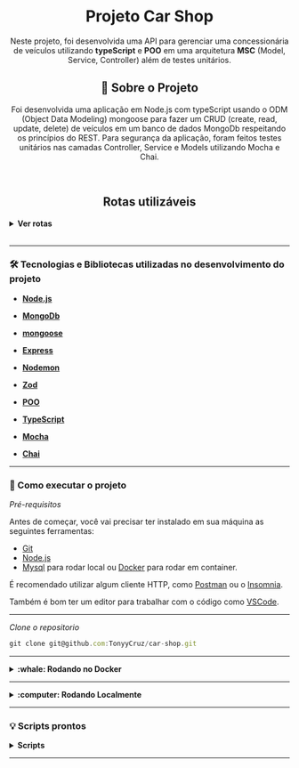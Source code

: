 <h1 align="center">Projeto Car Shop</h1>
<p align="center">Neste projeto, foi desenvolvida uma API para gerenciar uma concessionária de veículos utilizando <strong>typeScript</strong> e <strong>POO</strong> em uma arquitetura <strong>MSC</strong> (Model, Service, Controller) além de testes unitários.

<br>

<h2 align="center">📃 Sobre o Projeto</h2>

<p align="center">
  Foi desenvolvida uma aplicação em Node.js com typeScript usando o ODM (Object Data Modeling) mongoose para fazer um CRUD (create, read, update, delete) de veículos em um banco de dados MongoDb respeitando os princípios do REST.
  Para segurança da aplicação, foram feitos testes unitários nas camadas Controller, Service e Models utilizando Mocha e Chai.
</p>

<br>

<h2 align="center">Rotas utilizáveis</h2>

<details>
  <summary><strong>Ver rotas</strong></summary><br />
  
  - POST `/cars` para cadastrar novo carro. Utilize um body nesse formato:

```jsx
{
  "model": "Batmobile",
  "year": 2021,
  "color": "black",
  "buyValue": 36500000,
  "seatsQty": 2,
  "doorsQty": 2
}
```
  
---
  
- POST `/motorcycles` para cadastrar uma nova moto. Utilize um body nesse formato:

```jsx
{
  "model": "batcycle",
  "year": 2016,
  "color": "black",
  "buyValue": 12000000,
  "category": "Custom",
  "engineCapacity": 2500
}
```

---

- GET `/cars` traz todos os carros cadastrados.

---

- GET `/cars/:id` traz o carro correspondente ao id enviado se ele existir  no banco de dados.

---

- GET `/motorcycles` todas as motos cadastradas.

---
  
- GET `/motorcycles/:id` traz a moto correspondente ao id enviado se ele existir  no banco de dados.

---

- PUT `/cars/:id` para atualizar o carro com o id informado. Utilize um body nesse formato:

```jsx
{
  "_id": "4edd40c86762e0fb12000003",
  "model": "the Mean Machine",
  "year": 1968,
  "color": "purple",
  "buyValue": 15000,
  "seatsQty": 2,
  "doorsQty": 2
}
```

---
  
- PUT `/motorcycles/:id` para atualizar o carro com o id informado. Utilize um body nesse formato:

```jsx
{
   "_id": "4edd40c86762e0fb12000003",
  "model": "Hell Cycle",
  "year": 2007,
  "color": "silver",
  "buyValue": 6500000,
  "category": "Custom",
  "engineCapacity": 1000
}
```

---
  
- DELETE `/cars/:id` deleta o carro com o id correspondente ao enviado caso exista.
  
---
  
- DELETE `/motorcycles/:id` deleta a moto com o id correspondente ao enviado caso exista.

</details>

<br>

---

### 🛠 Tecnologias e Bibliotecas utilizadas no desenvolvimento do projeto

- **[Node.js](https://nodejs.org/en/)**

- **[MongoDb](https://www.mongodb.com/)**

- **[mongoose](https://www.mongodb.com/tools/mongoose)**

- **[Express](http://expressjs.com/pt-br/)**

- **[Nodemon](https://www.npmjs.com/package/nodemon)**
  
- **[Zod](https://github.com/colinhacks/zod)**

- **[POO](https://www.javatpoint.com/pt/conceitos-de-poo-em-java)**

- **[TypeScript](https://www.typescriptlang.org/)**

- **[Mocha](https://mochajs.org/)**

- **[Chai](https://www.chaijs.com/)**

---

### 🚀 Como executar o projeto

_Pré-requisitos_

Antes de começar, você vai precisar ter instalado em sua máquina as seguintes ferramentas:
- [Git](https://git-scm.com)
- [Node.js](https://nodejs.org/en/)
- [Mysql](https://www.mongodb.com/docs/manual/installation/) para rodar local ou [Docker](https://docs.docker.com/get-docker/) para rodar em container.


É recomendado utilizar algum cliente HTTP, como [Postman](https://www.postman.com/) ou o [Insomnia](https://insomnia.rest/download).

Também é bom ter um editor para trabalhar com o código como [VSCode](https://code.visualstudio.com/).

---

_Clone o repositorio_

```jsx
git clone git@github.com:TonyyCruz/car-shop.git
```

---


<details>
  <summary><strong>:whale: Rodando no Docker</strong></summary><br />
  
  ## Com Docker
 
 
_Rode o serviço na raiz do projeto o comando_

```jsx
  docker-compose up -d
```

- Lembre-se de parar o `mongo` se estiver usando localmente na porta padrão `(27017)`, ou adapte, caso queria fazer uso da aplicação em containers.

- Esse serviço irá inicializar dois containers chamados car_shop e outro chamado car_shop_db.

- O back-end ficará acessível em `http://localhost:3001`

- O front-end ficará acessível em `http://localhost:3000`

- A partir daqui você pode rodar o container via CLI ou abri-lo no VS Code.

_Via CLI use o comando_
```jsx
docker exec -it car_shop bash
```
- Ele te dará acesso ao terminal interativo do container car_shop criado pelo compose, que está rodando em segundo plano.

_Instale as dependências `dentro do container` com_

```jsx
npm install
```

⚠️Atenção: Caso opte por utilizar o Docker, TODOS os scripts disponíveis no package.json devem ser executados DENTRO do container, ou seja, no terminal que aparece após a execução do comando docker exec.
  
  </details>
  
---
  
<details>
  <summary><strong>:computer: Rodando Localmente</strong></summary><br />
 
 _Instale as dependências com o comando_
 
 ```jsx
npm install
```
- Para rodar o projeto desta forma, **obrigatoriamente** você deve ter o `node` instalado em seu computador.
  - Recomenda-se a versão `^16`
  
 ⚠️Atenção: Não esqueça de renomear/configurar o arquivo .env.example
</details>

---


### 💡 Scripts prontos
<details>
  <summary><strong>Scripts</strong></summary><br />

  - Iniciar o servidor:
  ```sh
    npm run dev
  ```

  - Iniciar rodar os testes:
  ```sh
    npm run test:dev
  ```
  
    - Verificar cobertura dos testes:
  ```sh
    npm run test:coverage
  ```

  <br />
</details>

---
